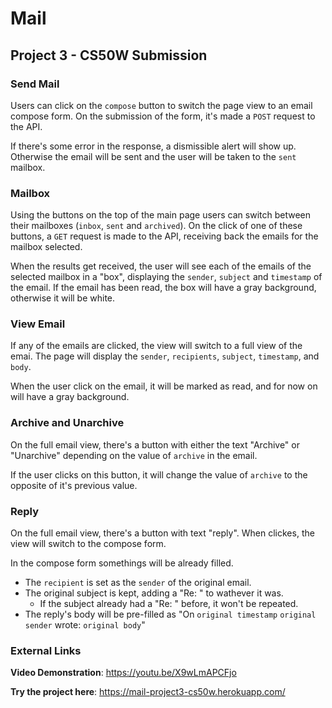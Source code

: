 # **Mail**
## Project 3 - CS50W Submission

### **Send Mail**
Users can click on the `compose` button to switch the page view to an email compose form. On the submission of the form, it's made a `POST` request to the API. 

If there's some error in the response, a dismissible alert will show up. Otherwise the email will be sent and the user will be taken to the `sent` mailbox. 

### **Mailbox**
Using the buttons on the top of the main page users can switch between their mailboxes (`inbox`, `sent` and `archived`). On the click of one of these buttons, a `GET` request is made to the API, receiving back the emails for the mailbox selected.

When the results get received, the user will see each of the emails of the selected mailbox in a "box", displaying the `sender`, `subject` and `timestamp` of the email. If the email has been read, the box will have a gray background, otherwise it will be white.

### **View Email**
If any of the emails are clicked, the view will switch to a full view of the emai. The page will display the `sender`, `recipients`, `subject`, `timestamp`, and `body`.

When the user click on the email, it will be marked as read, and for now on will have a gray background.

### **Archive and Unarchive**
On the full email view, there's a button with either the text "Archive" or "Unarchive" depending on the value of `archive` in the email. 

If the user clicks on this button, it will change the value of `archive` to the opposite of it's previous value.

### **Reply**
On the full email view, there's a button with text "reply". When clickes, the view will switch to the compose form.

In the compose form somethings will be already filled.
* The `recipient` is set as the `sender` of the original email.
* The original subject is kept, adding a "Re: " to wathever it was.
    * If the subject already had a "Re: " before, it won't be repeated.
* The reply's body will be pre-filled as "On `original timestamp` `original sender` wrote: `original body`"

### **External Links**
**Video Demonstration**: https://youtu.be/X9wLmAPCFjo

**Try the project here**: https://mail-project3-cs50w.herokuapp.com/

